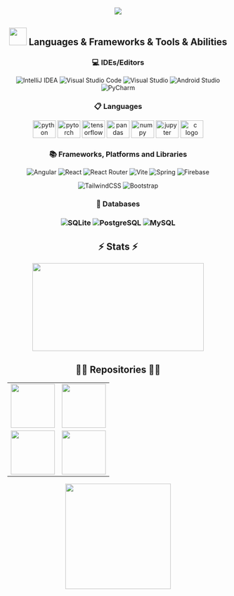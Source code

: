 <h1 align="center">
  <a href="https://git.io/typing-svg">
    <img src="https://readme-typing-svg.herokuapp.com/?lines=Hello,+there!+🦊&center=true&size=30">
  </a>
</h1>

<h2 align="center">
   <img height="40" src="https://raw.githubusercontent.com/innng/innng/master/assets/kyubey.gif"/> 
   Languages & Frameworks & Tools & Abilities
</h2>

<h3 align="center">
   💻 IDEs/Editors
</h3>

<div align="center">

![IntelliJ IDEA](https://img.shields.io/badge/IntelliJIDEA-000000.svg?style=for-the-badge&logo=intellij-idea&logoColor=white) ![Visual Studio Code](https://img.shields.io/badge/Visual%20Studio%20Code-0078d7.svg?style=for-the-badge&logo=visual-studio-code&logoColor=white) ![Visual Studio](https://img.shields.io/badge/Visual%20Studio-5C2D91.svg?style=for-the-badge&logo=visual-studio&logoColor=white) ![Android Studio](https://img.shields.io/badge/Android%20Studio-3DDC84.svg?style=for-the-badge&logo=android-studio&logoColor=white) ![PyCharm](https://img.shields.io/badge/pycharm-143?style=for-the-badge&logo=pycharm&logoColor=black&color=black&labelColor=green)
</div>


<h3 align="center">
   📋 Languages
</h3>

<div align="center">

          
  <img src="https://cdn.jsdelivr.net/gh/devicons/devicon/icons/python/python-original.svg" height="40" width="52" alt="python logo"  />
  <img src="https://cdn.jsdelivr.net/gh/devicons/devicon/icons/java/java-original.svg" height="40" width="52" alt="pytorch logo"/>
  <img src="https://cdn.jsdelivr.net/gh/devicons/devicon/icons/javascript/javascript-original.svg" height="40" width="52" alt="tensorflow logo"  />
  <img src="https://cdn.jsdelivr.net/gh/devicons/devicon/icons/kotlin/kotlin-plain.svg" height="40" width="52" alt="pandas logo"  />
  <img src="https://cdn.jsdelivr.net/gh/devicons/devicon/icons/cplusplus/cplusplus-original.svg" height="40" width="52" alt="numpy logo"  />
  <img src="https://cdn.jsdelivr.net/gh/devicons/devicon/icons/c/c-original.svg" height="40" width="52" alt="jupyter logo"  />
  <img src="https://cdn.jsdelivr.net/gh/devicons/devicon/icons/csharp/csharp-original.svg" height="40" width="52" alt="c logo"  />

</div>

<h3 align="center">
   📚 Frameworks, Platforms and Libraries
</h3>

<div align="center">

![Angular](https://img.shields.io/badge/angular-%23DD0031.svg?style=for-the-badge&logo=angular&logoColor=white) ![React](https://img.shields.io/badge/react-%2320232a.svg?style=for-the-badge&logo=react&logoColor=%2361DAFB) ![React Router](https://img.shields.io/badge/React_Router-CA4245?style=for-the-badge&logo=react-router&logoColor=white) ![Vite](https://img.shields.io/badge/vite-%23646CFF.svg?style=for-the-badge&logo=vite&logoColor=white) ![Spring](https://img.shields.io/badge/spring-%236DB33F.svg?style=for-the-badge&logo=spring&logoColor=white) ![Firebase](https://img.shields.io/badge/firebase-%23039BE5.svg?style=for-the-badge&logo=firebase)

![TailwindCSS](https://img.shields.io/badge/tailwindcss-%2338B2AC.svg?style=for-the-badge&logo=tailwind-css&logoColor=white) ![Bootstrap](https://img.shields.io/badge/bootstrap-%23563D7C.svg?style=for-the-badge&logo=bootstrap&logoColor=white)  

</div>

<h3 align="center">
  💾 Databases 
</h3>
<h3 align="center">

   ![SQLite](https://img.shields.io/badge/SQLite-07405E?style=for-the-badge&logo=sqlite&logoColor=white)
   ![PostgreSQL](https://img.shields.io/badge/PostgreSQL-316192?style=for-the-badge&logo=postgresql&logoColor=white)
   ![MySQL](https://img.shields.io/badge/mysql-%2300f.svg?style=for-the-badge&logo=mysql&logoColor=white)

</h3>


<h2 align="center">⚡ Stats ⚡</h2>

<div align=center>

<img align=center width=390 height=200 src="https://github-readme-stats.vercel.app/api/top-langs/?username=Nikita3301&title_color=61dafb&text_color=ffffff&icon_color=61dafb&bg_color=20232a&langs_count=8&layout=compact&border_color=61dafb&hide_border=true" /> 

</div>
 
 



<h2 align="center">👨‍💻 Repositories 👨‍💻</h2>
<table align=center>
  <tr>
    <td><a href="https://github.com/Nikita3301/pmp_notes_manager" title="Notes manager">
        <img height="100" src="https://github-readme-stats.vercel.app/api/pin/?username=Nikita3301&repo=pmp_notes_manager&theme=react&border_color=61dafb&border_radius=10">
    </a></td>
    <td><a href="https://github.com/Nikita3301/TrainStationIS" title="TrainStationIS">
        <img height="100" src="https://github-readme-stats.vercel.app/api/pin/?username=Nikita3301&repo=TrainStationIS&theme=react&border_color=61dafb&border_radius=10">
    </a></td>
  </tr>
  <tr>
    <td><a href="https://github.com/Nikita3301/AnoFox" title="AnoFox">
        <img height="100" src="https://github-readme-stats.vercel.app/api/pin/?username=Nikita3301&repo=AnoFox&theme=react&border_color=61dafb&border_radius=10">
    </a></td>
    <td><a href="https://github.com/Nikita3301/shop_otterfox" title="ShopOtterfox">
        <img height="100" src="https://github-readme-stats.vercel.app/api/pin/?username=Nikita3301&repo=shop_otterfox&theme=react&border_color=61dafb&border_radius=10">
    </a></td>
  </tr>
</table>


<div align=center>
  <img src='https://64.media.tumblr.com/35d86ff903e401acb9a67631b504ffc4/tumblr_n63qbaQPMn1rpe379o1_500.gifv' align="center" width=240>
</div>
<br>


